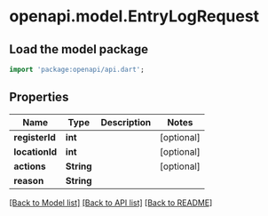 # openapi.model.EntryLogRequest

## Load the model package
```dart
import 'package:openapi/api.dart';
```

## Properties
Name | Type | Description | Notes
------------ | ------------- | ------------- | -------------
**registerId** | **int** |  | [optional] 
**locationId** | **int** |  | [optional] 
**actions** | **String** |  | [optional] 
**reason** | **String** |  | 

[[Back to Model list]](../README.md#documentation-for-models) [[Back to API list]](../README.md#documentation-for-api-endpoints) [[Back to README]](../README.md)


